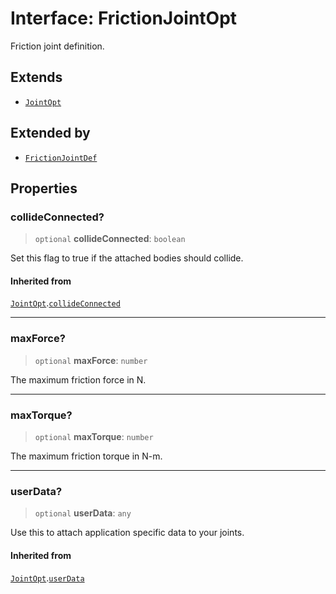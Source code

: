 # Interface: FrictionJointOpt

Friction joint definition.

## Extends

- [`JointOpt`](JointOpt)

## Extended by

- [`FrictionJointDef`](FrictionJointDef)

## Properties

### collideConnected?

> `optional` **collideConnected**: `boolean`

Set this flag to true if the attached bodies
should collide.

#### Inherited from

[`JointOpt`](JointOpt).[`collideConnected`](JointOpt#collideconnected)

***

### maxForce?

> `optional` **maxForce**: `number`

The maximum friction force in N.

***

### maxTorque?

> `optional` **maxTorque**: `number`

The maximum friction torque in N-m.

***

### userData?

> `optional` **userData**: `any`

Use this to attach application specific data to your joints.

#### Inherited from

[`JointOpt`](JointOpt).[`userData`](JointOpt#userdata)
